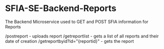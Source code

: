 # SFIA-SE-Backend-Reports
The Backend Microservice used to GET and POST SFIA information for Reports

/postreport - uploads report
/getreportlist - gets a list of all reports and their date of creation
/getreportbyid?id="{reportid}" - gets the report
